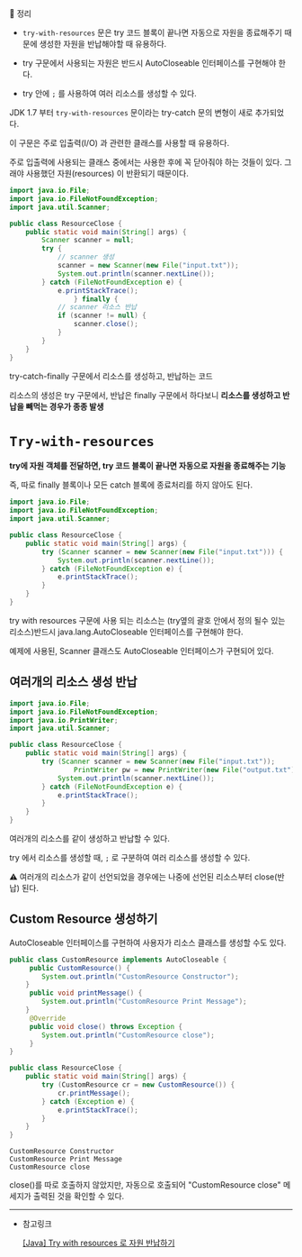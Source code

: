 <aside>
📌 정리

- `try-with-resources` 문은 try 코드 블록이 끝나면 자동으로 자원을 종료해주기 때문에 생성한 자원을 반납해야할 때 유용하다.
- try 구문에서 사용되는 자원은 반드시 AutoCloseable 인터페이스를 구현해야 한다.
- try 안에 `;` 를 사용하여 여러 리소스를 생성할 수 있다.
  
  </aside>

JDK 1.7 부터 `try-with-resources` 문이라는 try-catch 문의 변형이 새로 추가되었다.

이 구문은 주로 입출력(I/O) 과 관련한 클래스를 사용할 때 유용하다.

주로 입출력에 사용되는 클래스 중에서는 사용한 후에 꼭 닫아줘야 하는 것들이 있다. 그래야 사용했던 자원(resources) 이 반환되기 때문이다.

```java
import java.io.File;
import java.io.FileNotFoundException;
import java.util.Scanner; 

public class ResourceClose {
    public static void main(String[] args) {
        Scanner scanner = null;
        try {
            // scanner 생성
            scanner = new Scanner(new File("input.txt"));
            System.out.println(scanner.nextLine());
        } catch (FileNotFoundException e) {
            e.printStackTrace();        
                } finally {
            // scanner 리소스 반납
            if (scanner != null) {
                scanner.close();
            }
        }
    }
}
```

try-catch-finally 구문에서 리소스를 생성하고, 반납하는 코드

리소스의 생성은 try 구문에서, 반납은 finally 구문에서 하다보니 **리소스를 생성하고 반납을 빼먹는 경우가 종종 발생**

# `Try-with-resources`

**try에 자원 객체를 전달하면, try 코드 블록이 끝나면 자동으로 자원을 종료해주는 기능**

즉, 따로 finally 블록이나 모든 catch 블록에 종료처리를 하지 않아도 된다.

```java
import java.io.File;
import java.io.FileNotFoundException;
import java.util.Scanner;

public class ResourceClose {
    public static void main(String[] args) {
        try (Scanner scanner = new Scanner(new File("input.txt"))) {
            System.out.println(scanner.nextLine());
        } catch (FileNotFoundException e) {
            e.printStackTrace();
        }
    }
}
```

try with resources 구문에 사용 되는 리소스는 (try옆의 괄호 안에서 정의 될수 있는 리소스)반드시 java.lang.AutoCloseable 인터페이스를 구현해야 한다.

예제에 사용된, Scanner 클래스도 AutoCloseable 인터페이스가 구현되어 있다.

## 여러개의 리소스 생성 반납

```java
import java.io.File;
import java.io.FileNotFoundException;
import java.io.PrintWriter;
import java.util.Scanner; 

public class ResourceClose {
    public static void main(String[] args) {
        try (Scanner scanner = new Scanner(new File("input.txt"));
                PrintWriter pw = new PrintWriter(new File("output.txt"))) {
            System.out.println(scanner.nextLine());
        } catch (FileNotFoundException e) {
            e.printStackTrace();
        }
    }
}
```

여러개의 리소스를 같이 생성하고 반납할 수 있다.

try 에서 리소스를 생성할 때, `;` 로 구분하여 여러 리소스를 생성할 수 있다.

⚠️ 여러개의 리소스가 같이 선언되었을 경우에는 나중에 선언된 리소스부터 close(반납) 된다.

## Custom Resource 생성하기

AutoCloseable 인터페이스를 구현하여 사용자가 리소스 클래스를 생성할 수도 있다.

```java
public class CustomResource implements AutoCloseable {
     public CustomResource() {
        System.out.println("CustomResource Constructor");
    }
     public void printMessage() {
        System.out.println("CustomResource Print Message");
    }
     @Override
     public void close() throws Exception {
        System.out.println("CustomResource close");
     }
}
```

```java
public class ResourceClose {
    public static void main(String[] args) {
        try (CustomResource cr = new CustomResource()) {
            cr.printMessage();
        } catch (Exception e) {
            e.printStackTrace();
        }
    }
}
```

```
CustomResource Constructor
CustomResource Print Message
CustomResource close
```

close()를 따로 호출하지 않았지만, 자동으로 호출되어 "CustomResource close" 메세지가 출력된 것을 확인할 수 있다.

---

- 참고링크
  
  [[Java] Try with resources 로 자원 반납하기](https://hianna.tistory.com/546)
